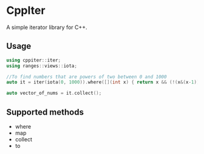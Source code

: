 # CppIter
A simple iterator library for C++.

## Usage
``` c++
using cppiter::iter;
using ranges::views::iota;

//To find numbers that are powers of two between 0 and 1000
auto it = iter(iota(0, 1000)).where([](int x) { return x && (!(x&(x-1))); });

auto vector_of_nums = it.collect();

```

## Supported methods
* where
* map
* collect
* to<T>

